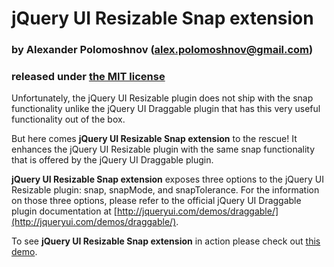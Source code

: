 jQuery UI Resizable Snap extension
==================================
### by Alexander Polomoshnov (alex.polomoshnov@gmail.com)
### released under [the MIT license](https://raw.github.com/polomoshnov/jQuery-UI-Resizable-Snap-extension/master/LICENSE.txt)

Unfortunately, the jQuery UI Resizable plugin does not ship with the snap functionality unlike the jQuery UI Draggable plugin that has this very useful functionality out of the box.

But here comes **jQuery UI Resizable Snap extension** to the rescue! It enhances the jQuery UI Resizable plugin with the same snap functionality that is offered by the jQuery UI Draggable plugin.

**jQuery UI Resizable Snap extension** exposes three options to the jQuery UI Resizable plugin: snap, snapMode, and snapTolerance. For the information on those three options, please refer to the official jQuery UI Draggable plugin documentation at [http://jqueryui.com/demos/draggable/](http://jqueryui.com/demos/draggable/).

To see **jQuery UI Resizable Snap extension** in action please check out [this demo](http://fiddle.jshell.net/5xB7S/show/light/).
